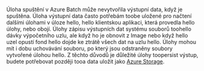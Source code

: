 Úloha spuštění v Azure Batch může nevytvořila výstupní data, když je spuštěna. Úloha výstupní data často potřebám toobe uložené pro načtení dalšími úlohami v úloze hello, hello klientskou aplikaci, která provedla hello úlohy, nebo obojí. Úlohy zápisu výstupních dat systému souborů toohello dávky výpočetního uzlu, ale když ho je obnovit z Image nebo když hello uzel opustí fond hello dojde ke ztrátě všech dat na uzlu hello. Úlohy mohou mít i dobu uchovávání souboru, po který jsou odstraněny soubory vytvořené úlohou hello. Z těchto důvodů je důležité úlohy toopersist výstup, budete potřebovat později tooa data uložit jako [Azure Storage](https://docs.microsoft.com/azure/storage/).

